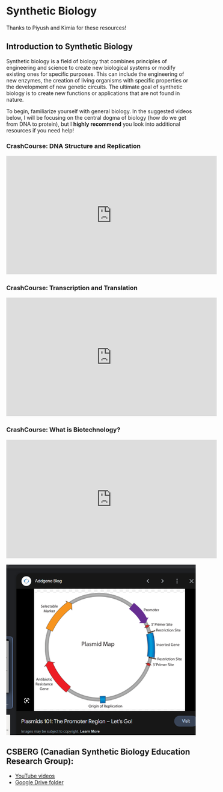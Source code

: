 # Synthetic Biology

Thanks to Piyush and Kimia for these resources!

## Introduction to Synthetic Biology

Synthetic biology is a field of biology that combines principles of engineering and science to create new biological systems or modify existing ones for specific purposes. This can include the engineering of new enzymes, the creation of living organisms with specific properties or the development of new genetic circuits. The ultimate goal of synthetic biology is to create new functions or applications that are not found in nature.

To begin, familiarize yourself with general biology. In the suggested videos below, I will be focusing on the central dogma of biology (how do we get from DNA to protein), but I **highly recommend** you look into additional resources if you need help!

### CrashCourse: DNA Structure and Replication

<iframe width="560" height="315" src="https://www.youtube.com/embed/8kK2zwjRV0M?si=Qka0_Mb54TLiqgW9" title="YouTube video player" frameborder="0" allow="accelerometer; autoplay; clipboard-write; encrypted-media; gyroscope; picture-in-picture; web-share" allowfullscreen></iframe>

### CrashCourse: Transcription and Translation

<iframe width="560" height="315" src="https://www.youtube.com/embed/itsb2SqR-R0?si=KvhQTRVd8KucgzyG" title="YouTube video player" frameborder="0" allow="accelerometer; autoplay; clipboard-write; encrypted-media; gyroscope; picture-in-picture; web-share" allowfullscreen></iframe>

### CrashCourse: What is Biotechnology?

<iframe width="560" height="315" src="https://www.youtube.com/embed/itsb2SqR-R0?si=KvhQTRVd8KucgzyG" title="YouTube video player" frameborder="0" allow="accelerometer; autoplay; clipboard-write; encrypted-media; gyroscope; picture-in-picture; web-share" allowfullscreen></iframe>

![Plasmid](../static/resources/plasmid.png)

## CSBERG (Canadian Synthetic Biology Education Research Group):

- [YouTube videos](https://www.youtube.com/playlist?list=PLzvN52ZEpjycAiYGH8gwvmNcba9ckz_US)
- [Google Drive folder](https://drive.google.com/drive/folders/1t2Sdaso1IImNbQC8IbyVLTqBLy8Ftrtb?usp=sharing)
